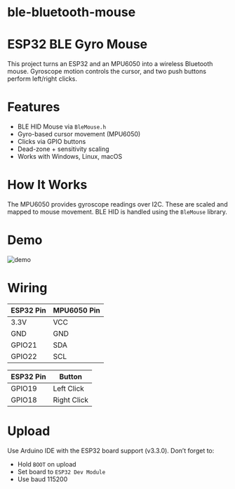 # ble-bluetooth-mouse

# ESP32 BLE Gyro Mouse
This project turns an ESP32 and an MPU6050 into a wireless Bluetooth mouse. Gyroscope motion controls the cursor, and two push buttons perform left/right clicks.

# Features
- BLE HID Mouse via `BleMouse.h`
- Gyro-based cursor movement (MPU6050)
- Clicks via GPIO buttons
- Dead-zone + sensitivity scaling
- Works with Windows, Linux, macOS

# How It Works
The MPU6050 provides gyroscope readings over I2C. These are scaled and mapped to mouse movement. BLE HID is handled using the `BleMouse` library.

# Demo
![demo](images/demo.jpg)

# Wiring

| ESP32 Pin | MPU6050 Pin |
|-----------|--------------|
| 3.3V      | VCC          |
| GND       | GND          |
| GPIO21    | SDA          |
| GPIO22    | SCL          |

| ESP32 Pin | Button       |
|-----------|--------------|
| GPIO19    | Left Click   |
| GPIO18    | Right Click  |

# Upload
Use Arduino IDE with the ESP32 board support (v3.3.0). Don’t forget to:
- Hold `BOOT` on upload
- Set board to `ESP32 Dev Module`
- Use baud 115200
